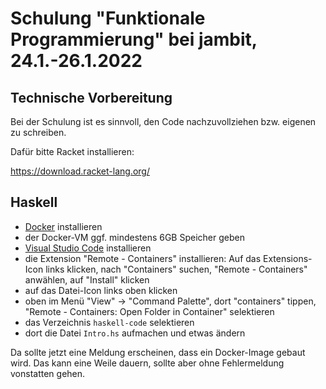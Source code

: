 # Schulung "Funktionale Programmierung" bei jambit, 24.1.-26.1.2022

## Technische Vorbereitung

Bei der Schulung ist es sinnvoll, den Code nachzuvollziehen
bzw. eigenen zu schreiben. 

Dafür bitte Racket installieren:

https://download.racket-lang.org/

## Haskell

- [Docker](https://www.docker.com/) installieren
- der Docker-VM ggf. mindestens 6GB Speicher geben
- [Visual Studio Code](https://code.visualstudio.com/download) installieren
- die Extension "Remote - Containers" installieren:
  Auf das Extensions-Icon links klicken, nach "Containers" suchen,
  "Remote - Containers" anwählen, auf "Install" klicken
- auf das Datei-Icon links oben klicken
- oben im Menü "View" -> "Command Palette", dort
  "containers" tippen, "Remote - Containers: Open Folder in Container" selektieren
- das Verzeichnis `haskell-code` selektieren
- dort die Datei `Intro.hs` aufmachen und etwas ändern

Da sollte jetzt eine Meldung erscheinen, dass ein Docker-Image gebaut
wird.  Das kann eine Weile dauern, sollte aber ohne Fehlermeldung
vonstatten gehen.
